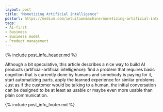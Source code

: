 ```yaml
---
layout: post
title: "Monetizing Artificial Intelligence"
posturl: https://medium.com/intuitionmachine/monetizing-artificial-intelligence-d69fe9175785
tags:
- AI-first
- Business
- Business model
- Product management
---
```


{% include post_info_header.md %}

Although a bit speculative, this article describes a nice way to build AI products (artificial-artificial intelligence): find a problem that requires basic cognition that is currently done by humans and somebody is paying for it, start automatizing parts, apply the learned experience for similar problems. Just as if the customer would be talking to a human, the initial conversation can be designed to be at least as usable or maybe even more usable than plain communication.

<!--more-->
{% include post_info_footer.md %}
